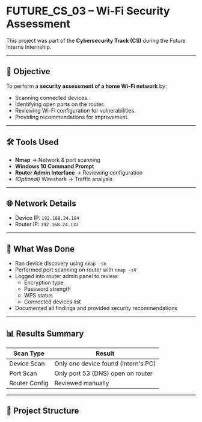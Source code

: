 # FUTURE_CS_03 – Wi-Fi Security Assessment  

This project was part of the **Cybersecurity Track (CS)** during the Future Interns Internship.  

---

## 🎯 Objective  
To perform a **security assessment of a home Wi-Fi network** by:  
- Scanning connected devices.  
- Identifying open ports on the router.  
- Reviewing Wi-Fi configuration for vulnerabilities.  
- Providing recommendations for improvement.  

---

## 🛠️ Tools Used  
- **Nmap** → Network & port scanning  
- **Windows 10 Command Prompt**  
- **Router Admin Interface** → Reviewing configuration  
- *(Optional)* Wireshark → Traffic analysis  

---

## 🌐 Network Details  
- Device IP: `192.168.24.184`  
- Router IP: `192.168.24.137`  

---

## 🔎 What Was Done  
- Ran device discovery using `nmap -sn`  
- Performed port scanning on router with `nmap -sV`  
- Logged into router admin panel to review:  
  - Encryption type  
  - Password strength  
  - WPS status  
  - Connected devices list  
- Documented all findings and provided security recommendations  

---

## 📊 Results Summary  

| Scan Type      | Result                                |
|----------------|---------------------------------------|
| Device Scan    | Only one device found (intern's PC)   |
| Port Scan      | Only port 53 (DNS) open on router     |
| Router Config  | Reviewed manually                     |

---

## 📂 Project Structure  
